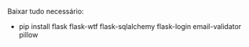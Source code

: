 Baixar tudo necessário: 
- pip install flask flask-wtf flask-sqlalchemy flask-login email-validator pillow

